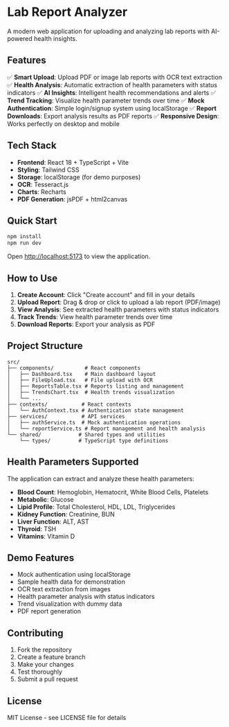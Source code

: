 # Lab Report Analyzer

A modern web application for uploading and analyzing lab reports with AI-powered health insights.

## Features

✅ **Smart Upload**: Upload PDF or image lab reports with OCR text extraction
✅ **Health Analysis**: Automatic extraction of health parameters with status indicators
✅ **AI Insights**: Intelligent health recommendations and alerts
✅ **Trend Tracking**: Visualize health parameter trends over time
✅ **Mock Authentication**: Simple login/signup system using localStorage
✅ **Report Downloads**: Export analysis results as PDF reports
✅ **Responsive Design**: Works perfectly on desktop and mobile

## Tech Stack

- **Frontend**: React 18 + TypeScript + Vite
- **Styling**: Tailwind CSS
- **Storage**: localStorage (for demo purposes)
- **OCR**: Tesseract.js
- **Charts**: Recharts
- **PDF Generation**: jsPDF + html2canvas

## Quick Start

```bash
npm install
npm run dev
```

Open [http://localhost:5173](http://localhost:5173) to view the application.

## How to Use

1. **Create Account**: Click "Create account" and fill in your details
2. **Upload Report**: Drag & drop or click to upload a lab report (PDF/image)
3. **View Analysis**: See extracted health parameters with status indicators
4. **Track Trends**: View health parameter trends over time
5. **Download Reports**: Export your analysis as PDF

## Project Structure

```
src/
├── components/          # React components
│   ├── Dashboard.tsx    # Main dashboard layout
│   ├── FileUpload.tsx   # File upload with OCR
│   ├── ReportsTable.tsx # Reports listing and management
│   ├── TrendsChart.tsx  # Health trends visualization
│   └── ...
├── contexts/           # React contexts
│   └── AuthContext.tsx # Authentication state management
├── services/           # API services
│   ├── authService.ts  # Mock authentication operations
│   └── reportService.ts # Report management and health analysis
└── shared/            # Shared types and utilities
    └── types/         # TypeScript type definitions
```

## Health Parameters Supported

The application can extract and analyze these health parameters:

- **Blood Count**: Hemoglobin, Hematocrit, White Blood Cells, Platelets
- **Metabolic**: Glucose
- **Lipid Profile**: Total Cholesterol, HDL, LDL, Triglycerides
- **Kidney Function**: Creatinine, BUN
- **Liver Function**: ALT, AST
- **Thyroid**: TSH
- **Vitamins**: Vitamin D

## Demo Features

- Mock authentication using localStorage
- Sample health data for demonstration
- OCR text extraction from images
- Health parameter analysis with status indicators
- Trend visualization with dummy data
- PDF report generation

## Contributing

1. Fork the repository
2. Create a feature branch
3. Make your changes
4. Test thoroughly
5. Submit a pull request

## License

MIT License - see LICENSE file for details